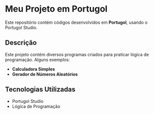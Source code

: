 # Meu Projeto em Portugol

Este repositório contém códigos desenvolvidos em **Portugol**, usando o Portugol Studio.

## Descrição
Este projeto contém diversos programas criados para praticar lógica de programação. Alguns exemplos:

-  **Calculadora Simples**
-  **Gerador de Números Aleatórios**

## Tecnologias Utilizadas
- Portugol Studio
- Lógica de Programação
